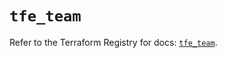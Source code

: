 # `tfe_team`

Refer to the Terraform Registry for docs: [`tfe_team`](https://registry.terraform.io/providers/hashicorp/tfe/0.70.0/docs/resources/team).
